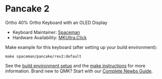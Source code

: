 # Pancake 2

Ortho 40% Ortho Keyboard with an OLED Display

* Keyboard Maintainer: [Spaceman](https://github.com/Spaceman)
* Hardware Availability: [MKUltra.Click](https://mkultra.click/pancake-2/)

Make example for this keyboard (after setting up your build environment):

    make spaceman/pancake/rev2:default

See the [build environment setup](https://docs.qmk.fm/#/getting_started_build_tools) and the [make instructions](https://docs.qmk.fm/#/getting_started_make_guide) for more information. Brand new to QMK? Start with our [Complete Newbs Guide](https://docs.qmk.fm/#/newbs).
